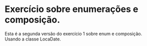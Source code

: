 # Exercício sobre enumerações e composição.  
Esta é a segunda versão do exercício 1 sobre enum e composição.  
Usando a classe LocaDate.
